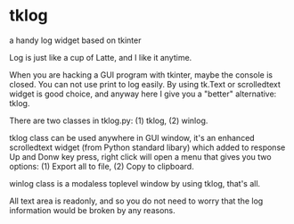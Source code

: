 # tklog
a handy log widget based on tkinter


Log is just like a cup of Latte, and I like it anytime.


When you are hacking a GUI program with tkinter, maybe the console is closed.
You can not use print to log easily. By using tk.Text or scrolledtext widget
is good choice, and anyway here I give you a "better" alternative: tklog.


There are two classes in tklog.py: (1) tklog, (2) winlog.


tklog class can be used anywhere in GUI window, it's an enhanced scrolledtext
widget (from Python standard libary) which added to response Up and Donw key 
press, right click will open a menu that gives you two options: 
(1) Export all to file, (2) Copy to clipboard. 


winlog class is a modaless toplevel window by using tklog, that's all.


All text area is readonly, and so you do not need to worry that the log 
information would be broken by any reasons. 
